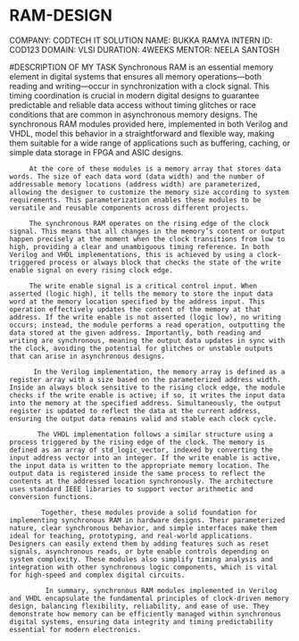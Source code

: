 # RAM-DESIGN 

COMPANY: CODTECH IT SOLUTION
NAME: BUKKA RAMYA
INTERN ID: COD123
DOMAIN: VLSI
DURATION: 4WEEKS
MENTOR: NEELA SANTOSH


#DESCRIPTION OF MY TASK
         Synchronous RAM is an essential memory element in digital systems that ensures all memory operations—both reading and writing—occur in synchronization with a clock signal. This timing coordination is crucial in modern digital designs to guarantee predictable and reliable data access without timing glitches or race conditions that are common in asynchronous memory designs. The synchronous RAM modules provided here, implemented in both Verilog and VHDL, model this behavior in a straightforward and flexible way, making them suitable for a wide range of applications such as buffering, caching, or simple data storage in FPGA and ASIC designs.

         At the core of these modules is a memory array that stores data words. The size of each data word (data width) and the number of addressable memory locations (address width) are parameterized, allowing the designer to customize the memory size according to system requirements. This parameterization enables these modules to be versatile and reusable components across different projects.

         The synchronous RAM operates on the rising edge of the clock signal. This means that all changes in the memory’s content or output happen precisely at the moment when the clock transitions from low to high, providing a clear and unambiguous timing reference. In both Verilog and VHDL implementations, this is achieved by using a clock-triggered process or always block that checks the state of the write enable signal on every rising clock edge.

         The write enable signal is a critical control input. When asserted (logic high), it tells the memory to store the input data word at the memory location specified by the address input. This operation effectively updates the content of the memory at that address. If the write enable is not asserted (logic low), no writing occurs; instead, the module performs a read operation, outputting the data stored at the given address. Importantly, both reading and writing are synchronous, meaning the output data updates in sync with the clock, avoiding the potential for glitches or unstable outputs that can arise in asynchronous designs.

          In the Verilog implementation, the memory array is defined as a register array with a size based on the parameterized address width. Inside an always block sensitive to the rising clock edge, the module checks if the write enable is active; if so, it writes the input data into the memory at the specified address. Simultaneously, the output register is updated to reflect the data at the current address, ensuring the output data remains valid and stable each clock cycle.

           The VHDL implementation follows a similar structure using a process triggered by the rising edge of the clock. The memory is defined as an array of std_logic_vector, indexed by converting the input address vector into an integer. If the write enable is active, the input data is written to the appropriate memory location. The output data is registered inside the same process to reflect the contents at the addressed location synchronously. The architecture uses standard IEEE libraries to support vector arithmetic and conversion functions.

            Together, these modules provide a solid foundation for implementing synchronous RAM in hardware designs. Their parameterized nature, clear synchronous behavior, and simple interfaces make them ideal for teaching, prototyping, and real-world applications. Designers can easily extend them by adding features such as reset signals, asynchronous reads, or byte enable controls depending on system complexity. These modules also simplify timing analysis and integration with other synchronous logic components, which is vital for high-speed and complex digital circuits.

             In summary, synchronous RAM modules implemented in Verilog and VHDL encapsulate the fundamental principles of clock-driven memory design, balancing flexibility, reliability, and ease of use. They demonstrate how memory can be efficiently managed within synchronous digital systems, ensuring data integrity and timing predictability essential for modern electronics.
